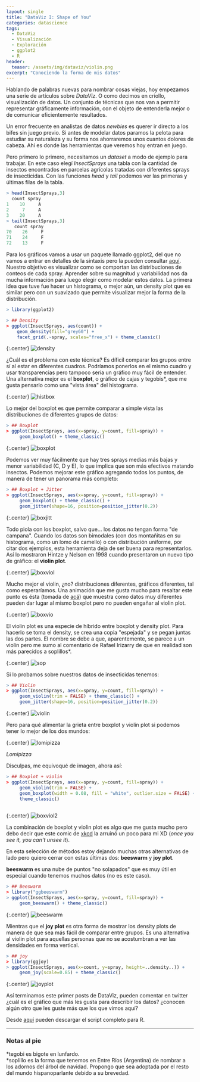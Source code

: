 ```yaml
---
layout: single
title: "DataViz I: Shape of You"
categories: datascience
tags:
  - DataViz
  - Visualización
  - Exploración
  - ggplot2
  - R
header:
  teaser: /assets/img/dataviz/violin.png
excerpt: "Conociendo la forma de mis datos"  
---
```


Hablando de palabras nuevas para nombrar cosas viejas, hoy empezamos una serie de artículos sobre <i>DataViz</i>. O como decimos en criollo, visualización de datos. Un conjunto de técnicas que nos van a permitir representar gráficamente información, con el objeto de entenderla mejor o de comunicar eficientemente resultados.

Un error frecuente en analistas de datos <i>newbies</i> es querer ir directo a los bifes sin juego previo. Si antes de modelar datos paramos la pelota para estudiar su naturaleza y su forma nos ahorraremos unos cuantos dolores de cabeza. Ahí es donde las herramientas que veremos hoy entran en juego.

Pero primero lo primero, necesitamos un <i>dataset</i> a modo de ejemplo para trabajar. En este caso elegí <i>InsectSprays</i> una tabla con la cantidad de insectos encontrados en parcelas agrícolas tratadas con diferentes sprays de insecticidas. Con las funciones <i>head</i> y <i>tail</i> podemos ver las primeras y últimas filas de la tabla.


```r
> head(InsectSprays,3)
  count spray
1    10     A
2     7     A
3    20     A
> tail(InsectSprays,3)
   count spray
70    26     F
71    24     F
72    13     F
```

Para los gráficos vamos a usar un paquete llamado ggplot2, del que no vamos a entrar en detalles de la sintaxis pero la pueden consultar <a href="https://ggplot2.tidyverse.org/">aquí</a>. Nuestro objetivo es visualizar como se comportan las distribuciones de conteos de cada spray. Aprender sobre su magnitud y variabilidad nos da mucha información para luego elegir como modelar estos datos. La primera idea que tuve fue hacer un histograma, o mejor aún, un density plot que es similar pero con un suavizado que permite visualizar mejor la forma de la distribución.

```r
> library(ggplot2)

> ## Density
> ggplot(InsectSprays, aes(count)) + 
    geom_density(fill="grey60") +
    facet_grid(.~spray, scales="free_x") + theme_classic()
```

{:.center}
![density](/assets/img/dataviz/density.png)

¿Cuál es el problema con este técnica? Es díficil comparar los grupos entre sí al estar en diferentes cuadros. Podríamos ponerlos en el mismo cuadro y usar transparencias pero tampoco sería un gráfico muy fácil de entender. Una alternativa mejor es el <strong>boxplot</strong>, o gráfico de cajas y tegobis*, que me gusta pensarlo como una "vista área" del histograma.

{:.center}
![histbox](/assets/img/dataviz/boxplot-histograma.png)

Lo mejor del boxplot es que permite comparar a simple vista las distribuciones de diferentes grupos de datos:

```r
> ## Boxplot
> ggplot(InsectSprays, aes(x=spray, y=count, fill=spray)) + 
     geom_boxplot() + theme_classic()

```

{:.center}
![boxplot](/assets/img/dataviz/boxplot.png)

Podemos ver muy fácilmente que hay tres sprays medias más bajas y menor variabilidad (C, D y E), lo que implica que son más efectivos matando insectos. Podemos mejorar este gráfico agregando todos los puntos, de manera de tener un panorama más completo:

```r
> ## Boxplot + Jitter
> ggplot(InsectSprays, aes(x=spray, y=count, fill=spray)) + 
     geom_boxplot() + theme_classic() + 
     geom_jitter(shape=16, position=position_jitter(0.2))

```

{:.center}
![boxjitt](/assets/img/dataviz/boxplot_jitter.png)

Todo piola con los boxplot, salvo que... los datos no tengan forma "de campana". Cuando los datos son bimodales (con dos montañitas en su histograma, como un lomo de camello) o con distribución uniforme, por citar dos ejemplos, esta herramienta deja de ser buena para representarlos. Así lo mostraron Hintze y Nelson en 1998 cuando presentaron un nuevo tipo de gráfico: el <strong>violin plot</strong>.

{:.center}
![boxviol](/assets/img/dataviz/boxplotVsviolin.png)

Mucho mejor el violin, ¿no? distribuciones diferentes, gráficos diferentes, tal como esperaríamos. Una animación que me gusta mucho para resaltar este punto es ésta (tomada de <a href="https://www.autodeskresearch.com/publications/samestats">acá</a>) que muestra como datos muy diferentes pueden dar lugar al mismo boxplot pero no pueden engañar al violin plot.

{:.center}
![boxvio](/assets/img/dataviz/BoxViolinSmaller.gif)

El violin plot es una especie de híbrido entre boxplot y density plot. Para hacerlo se toma el density, se crea una copia "espejada" y se pegan juntas las dos partes. El nombre se debe a que, aparentemente, se parece a un violín pero me sumo al comentario de Rafael Irizarry de que en realidad son más parecidos a soplillos*.

{:.center} 
![sop](/assets/img/dataviz/soplillo.jpeg)


Si lo probamos sobre nuestros datos de insecticidas tenemos:

```r
> ## Violin
> ggplot(InsectSprays, aes(x=spray, y=count, fill=spray)) + 
     geom_violin(trim = FALSE) + theme_classic() + 
     geom_jitter(shape=16, position=position_jitter(0.2))

```

{:.center}
![violin](/assets/img/dataviz/violin.png)

Pero para qué alimentar la grieta entre boxplot y violin plot si podemos tener lo mejor de los dos mundos: 

{:.center} 
![lomipizza](/assets/img/dataviz/lomipizza.jpeg)
<br>
<p class="center"><i>Lomipizza</i></p>

Disculpas, me equivoqué de imagen, ahora así:

```r
> ## Boxplot + violin  
> ggplot(InsectSprays, aes(x=spray, y=count, fill=spray)) + 
     geom_violin(trim = FALSE) +
     geom_boxplot(width = 0.08, fill = "white", outlier.size = FALSE) +
     theme_classic() 
     
```

{:.center}
![boxviol2](/assets/img/dataviz/boxplot+violin.png)

La combinación de boxplot y violin plot es algo que me gusta mucho pero debo decir que este comic de <a href="https://xkcd.com/1967/">xkcd</a> la arruinó un poco para mi XD (<i>once you see it, you can't unsee it</i>).

En esta selección de métodos estoy dejando muchas otras alternativas de lado pero quiero cerrar con estas últimas dos: <strong>beeswarm</strong> y <strong>joy plot</strong>.

<strong>beeswarm</strong> es una nube de puntos "no solapados" que es muy útil en especial cuando tenemos muchos datos (no es este caso).

```r
> ## Beeswarm
> library("ggbeeswarm")
> ggplot(InsectSprays, aes(x=spray, y=count, fill=spray)) + 
     geom_beeswarm() + theme_classic()

```

{:.center}
![beeswarm](/assets/img/dataviz/beeswarm.png)

Mientras que el <strong>joy plot</strong> es otra forma de mostrar los density plots de manera de que sea más fácil de comparar entre grupos. Es una alternativa al violin plot para aquellas personas que no se acostumbran a ver las densidades en forma vertical.


```r
> ## joy
> library(ggjoy)
> ggplot(InsectSprays, aes(x=count, y=spray, height=..density..)) +
     geom_joy(scale=0.85) + theme_classic()

```

{:.center}
![joyplot](/assets/img/dataviz/joyplot.png)

Así terminamos este primer posts de DataViz, pueden comentar en twitter ¿cuál es el gráfico que más les gusta para describir los datos? ¿conocen algún otro que les guste más que los que vimos aquí?

Desde <a href="/assets/scripts/shapeofyou.R">aquí</a> pueden descargar el script completo para R.

-----
<h3>Notas al pie</h3>

*tegobi es bigote en lunfardo.<br>
*soplillo es la forma que tenemos en Entre Ríos (Argentina) de nombrar a los adornos del árbol de navidad. Propongo que sea adoptada por el resto del mundo hispanoparlante debido a su brevedad.
